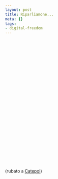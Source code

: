 ```yaml
--- 
layout: post
title: Riparliamone...
meta: {}
tags: 
- digital-freedom
---
```

<object width="535" height="400"><param name="movie" value="http://www.youtube.com/v/3O5Dp87LnAU&rel=1"></param><param name="wmode" value="transparent"></param><embed src="http://www.youtube.com/v/3O5Dp87LnAU&rel=1" type="application/x-shockwave-flash" wmode="transparent" width="535" height="400"></embed></object>  
  
(rubato a [Catepol](http://www.catepol.net/2008/01/27/riparliamone/)) 
